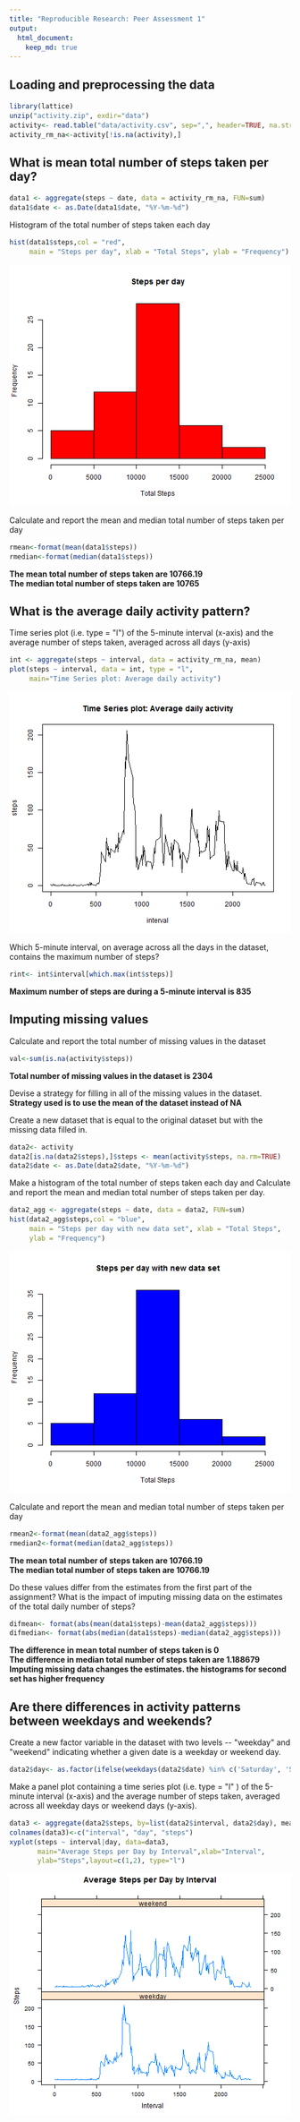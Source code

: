 ```yaml
---
title: "Reproducible Research: Peer Assessment 1"
output: 
  html_document:
    keep_md: true
---
```



## Loading and preprocessing the data

```r
library(lattice)
unzip("activity.zip", exdir="data")
activity<- read.table("data/activity.csv", sep=",", header=TRUE, na.strings="NA")
activity_rm_na<-activity[!is.na(activity),]
```

## What is mean total number of steps taken per day?

```r
data1 <- aggregate(steps ~ date, data = activity_rm_na, FUN=sum)
data1$date <- as.Date(data1$date, "%Y-%m-%d")
```
Histogram of the total number of steps taken each day

```r
hist(data1$steps,col = "red", 
     main = "Steps per day", xlab = "Total Steps", ylab = "Frequency")
```

![plot of chunk hist](figure/hist-1.png) 

Calculate and report the mean and median total number of steps taken per day

```r
rmean<-format(mean(data1$steps))
rmedian<-format(median(data1$steps))
```
**The mean total number of steps taken are 10766.19**  
**The median total number of steps taken are 10765**

## What is the average daily activity pattern?
Time series plot (i.e. type = "l") of the 5-minute interval (x-axis) 
and the average number of steps taken, averaged across all days (y-axis)

```r
int <- aggregate(steps ~ interval, data = activity_rm_na, mean)
plot(steps ~ interval, data = int, type = "l",
     main="Time Series plot: Average daily activity")
```

![plot of chunk pl](figure/pl-1.png) 

Which 5-minute interval, on average across all the days in the dataset, contains the maximum number of steps?

```r
rint<- int$interval[which.max(int$steps)]
```
**Maximum number of steps are during a 5-minute interval is 835**

## Imputing missing values
Calculate and report the total number of missing values in the dataset 

```r
val<-sum(is.na(activity$steps))
```
**Total number of missing values in the dataset is 2304**


Devise a strategy for filling in all of the missing values in the dataset.  
**Strategy used is to use the mean of the dataset instead of NA**


Create a new dataset that is equal to the original dataset but with the missing data filled in.

```r
data2<- activity
data2[is.na(data2$steps),]$steps <- mean(activity$steps, na.rm=TRUE)
data2$date <- as.Date(data2$date, "%Y-%m-%d")
```

Make a histogram of the total number of steps taken each day and Calculate and report the mean and median total number of steps taken per day. 

```r
data2_agg <- aggregate(steps ~ date, data = data2, FUN=sum)
hist(data2_agg$steps,col = "blue", 
     main = "Steps per day with new data set", xlab = "Total Steps", 
     ylab = "Frequency")
```

![plot of chunk unnamed-chunk-1](figure/unnamed-chunk-1-1.png) 

Calculate and report the mean and median total number of steps taken per day

```r
rmean2<-format(mean(data2_agg$steps))
rmedian2<-format(median(data2_agg$steps))
```
**The mean total number of steps taken are 10766.19**  
**The median total number of steps taken are 10766.19**

Do these values differ from the estimates from the first part of the assignment? What is the impact of imputing missing data on the estimates of the total daily number of steps?

```r
difmean<- format(abs(mean(data1$steps)-mean(data2_agg$steps)))
difmedian<- format(abs(median(data1$steps)-median(data2_agg$steps)))
```
**The difference in mean total number of steps taken is 0**  
**The difference in median total number of steps taken are 1.188679**  
**Imputing missing data changes the estimates. the histograms for second set has higher frequency**

## Are there differences in activity patterns between weekdays and weekends?
Create a new factor variable in the dataset with two levels -- "weekday" and "weekend" indicating whether a given date is a weekday or weekend day.

```r
data2$day<- as.factor(ifelse(weekdays(data2$date) %in% c('Saturday', 'Sunday'),"weekend","weekday"))
```

Make a panel plot containing a time series plot (i.e.  type = "l" ) of the 5-minute interval (x-axis) and the average number of steps taken, averaged across all weekday days or weekend days (y-axis).

```r
data3 <- aggregate(data2$steps, by=list(data2$interval, data2$day), mean)
colnames(data3)<-c("interval", "day", "steps")
xyplot(steps ~ interval|day, data=data3, 
       main="Average Steps per Day by Interval",xlab="Interval", 
       ylab="Steps",layout=c(1,2), type="l")
```

![plot of chunk pl3](figure/pl3-1.png) 
